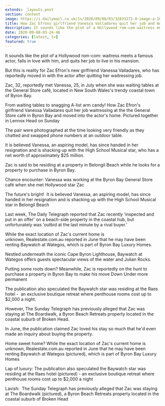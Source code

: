 ```yaml
---
extends: _layouts.post
section: content
image: https://i.dailymail.co.uk/1s/2020/09/08/03/32833272-0-image-a-10_1599530997022.jpg 
title: How Zac Efrons girlfriend Vanessa Valladares quit her job and moved in with him 
description: It sounds like the plot of a Hollywood rom-com waitress meets a famous actor, falls in love with him, and quits her job to live in his mansion.  
date: 2020-09-08-03-24-46 
categories: [latest, tv] 
featured: true 
--- 
```

It sounds like the plot of a Hollywood rom-com: waitress meets a famous actor, falls in love with him, and quits her job to live in his mansion. 

But this is reality for Zac Efron's new girlfriend Vanessa Valladares, who has reportedly moved in with the actor after quitting her waitressing job.  

Zac, 32, reportedly met Vanessa, 25, in July when she was waiting tables at the General Store café, located in New South Wales's trendy coastal town of Byron Bay.  

 From waiting tables to snagging A-list arm candy! How Zac Efron's girlfriend Vanessa Valladares quit her job waitressing at the the General Store café in Byron Bay and moved into the actor's home. Pictured together in Lennox Head on Sunday 

The pair were photographed at the time looking very friendly as they chatted and swapped phone numbers at an outdoor table. 

It is believed Vanessa, an aspiring model, has since handed in her resignation and is shacking up with the High School Musical star, who has a net worth of approximately $25 million. 

Zac is said to be residing at a property in Belongil Beach while he looks for a property to purchase in Byron Bay. 

Chance encounter: Vanessa was working at the Byron Bay General Store café when she met Hollywood star Zac

The future's bright!  It is believed Vanessa, an aspiring model, has since handed in her resignation and is shacking up with the High School Musical star in Belongil Beach

Last week, The Daily Telegraph reported that Zac recently 'inspected and put in an offer' on a beach-side property in the coastal hub, but unfortunately was 'outbid at the last minute by a rival buyer.' 

While the exact location of Zac's current home is unknown, Realestate.com.au reported in June that he may have been renting Baywatch at Wategos, which is part of Byron Bay Luxury Homes.  

Nestled underneath the iconic Cape Byron Lighthouse, Baywatch at Wategos offers guests spectacular views of the water and Julian Rocks. 

Putting some roots down? Meanwhile, Zac is reportedly on the hunt to purchase a property in Byron Bay to make his move Down Under more permanent   

The publication also speculated the Baywatch star was residing at the Raes hotel -  an exclusive boutique retreat where penthouse rooms cost up to $2,000 a night.

However, The Sunday Telegraph has previously alleged that Zac was staying at The Boardwalk, a Byron Beach Retreats property located in the coastal suburb of Broken Head.  

In June, the publication claimed Zac loved his stay so much that he'd even made an inquiry about buying the property.  

Home sweet home? While the exact location of Zac's current home is unknown, Realestate.com.au reported in June that he may have been renting Baywatch at Wategos (pictured), which is part of Byron Bay Luxury Homes 

Lap of luxury: The publication also speculated the Baywatch star was residing at the Raes hotel (pictured) - an exclusive boutique retreat where penthouse rooms cost up to $2,000 a night  

Lavish:  The Sunday Telegraph has previously alleged that Zac was staying at The Boardwalk (pictured), a Byron Beach Retreats property located in the coastal suburb of Broken Head

